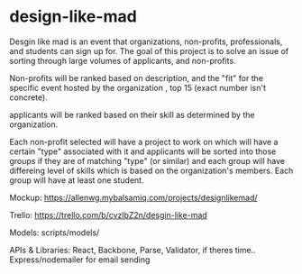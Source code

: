 # design-like-mad

Desgin like mad is an event that organizations, non-profits, professionals, 
and students can sign up for. The goal of this project is to solve an issue of sorting through large volumes 
of applicants, and non-profits. 

Non-profits will be ranked based on description, and the "fit" for the specific event hosted by the organization
, top 15 (exact number isn't concrete).

applicants will be ranked based on their skill as determined by the organization. 

Each non-profit selected will have a project to work on which will have a certain "type" associated with it
and applicants will be sorted into those groups if they are of matching "type" (or similar) and each group will have differeing level of skills which is based on the organization's members. Each group will have at least one student.


Mockup: https://allenwg.mybalsamiq.com/projects/designlikemad/

Trello: https://trello.com/b/cvzlbZ2n/desgin-like-mad

Models: scripts/models/

APIs & Libraries: React, Backbone, Parse, Validator, if theres time.. Express/nodemailer for email sending